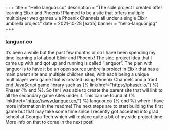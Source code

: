 +++
title = "Hello languor.co"
description = "The side project I created after learning Elixir and Phoenix! Planned to be a site that offers multiple multiplayer web games via Phoenix Channels all under a single Elixir umbrella project."
date = 2021-10-28
[extra]
banner = "hello-languor.jpg"
+++

### languor.co

It’s been a while but the past few months or so I have been spending my time learning a lot about Elixir and Phoenix! The side project idea that I came up with and got up and running is called “languor”. The plan with languor is to have it be an open source umbrella project in Elixir that has a main parent site and multiple children sites, with each being a unique multiplayer web game that is created using Phoenix Channels and a front end JavaScript game library such as {% link(href="https://phaser.io/") %} Phaser {% end %}. So far I was able to create the parent site that will link to all the secondary game sites under it. This can be found at {% link(href="https://www.languor.co/") %} languor.co {% end %} where I have more information in the readme! The next steps are to start building the first game but that may take some time since I recently got accepted into grad school at Georgia Tech which will replace quite a bit of my side project time.  More info on that to come in the next post!